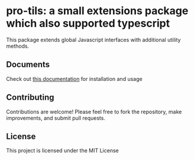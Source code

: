 # pro-tils: a small extensions package which also supported typescript

This package extends global Javascript interfaces with additional utility methods.

## Documents

Check out [this documentation](https://cashelng.github.io/pro-tils/) for installation and usage

## Contributing

Contributions are welcome! Please feel free to fork the repository, make improvements, and submit pull requests.

## License

This project is licensed under the MIT License
